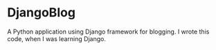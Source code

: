 # DjangoBlog
A Python application using Django framework for blogging. I wrote this code, when I was learning Django.
